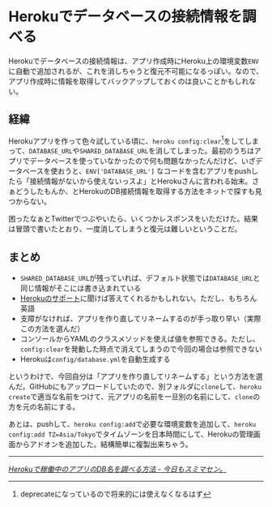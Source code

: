 # Herokuでデータベースの接続情報を調べる

Herokuでデータベースの接続情報は、アプリ作成時にHeroku上の環境変数`ENV`に自動で追加されるが、これを消しちゃうと復元不可能になるっぽい。なので、アプリ作成時に情報を取得してバックアップしておくのは良いことかもしれない。

<!-- READMORE -->

## 経緯

Herokuアプリを作って色々試している頃に、`heroku config:clear`[^1]をしてしまって、`DATABASE_URL`や`SHARED_DATABASE_URL`を消してしまった。最初のうちはアプリでデータベースを使っていなかったので何も問題なかったんだけど、いざデータベースを使おうと、`ENV['DATABASE_URL']` なコードを含むアプリをpushしたら「接続情報がないから使えないっスよ」とHerokuさんに言われる始末。さぁどうしたもんか、とHerokuのDB接続情報を取得する方法をネットで探すも見つからない。

困ったなぁとTwitterでつぶやいたら、いくつかレスポンスをいただけた。結果は冒頭で書いたとおり、一度消してしまうと復元は難しいということだ。

## まとめ

- `SHARED_DATABASE_URL`が残っていれば、デフォルト状態では`DATABASE_URL`と同じ情報がそこには書き込まれている
- [Herokuのサポート](https://support.heroku.com/home)に聞けば答えてくれるかもしれない。ただし、もちろん英語
- 支障がなければ、アプリを作り直してリネームするのが手っ取り早い（実際この方法を選んだ）
- コンソールからYAMLのクラスメソッドを使えば値を参照できる。ただし、`config:clear`を発動した時点で消えてしまうので今回の場合は参照できない
- Herokuは`config/database.yml`を自動生成する

というわけで、今回自分は「アプリを作り直してリネームする」という方法を選んだ。GitHubにもアップロードしていたので、別フォルダに`clone`して、`heroku create`で適当な名前をつけて、元アプリの名前を一旦別の名前にして、`clone`の方を元の名前にする。

あとは、pushして、`heroku config:add`で必要な環境変数を追加して、`heroku config:add TZ=Asia/Tokyo`でタイムゾーンを日本時間にして、Herokuの管理画面からアドオンを追加した。結構簡単に複製出来ちゃう。

---

<cite>[Herokuで稼働中のアプリのDB名を調べる方法 - 今日もスミマセン。](http://d.hatena.ne.jp/snaka72/20100915/1284527221)</cite>

[^1]: deprecateになっているので将来的には使えなくなるはず
